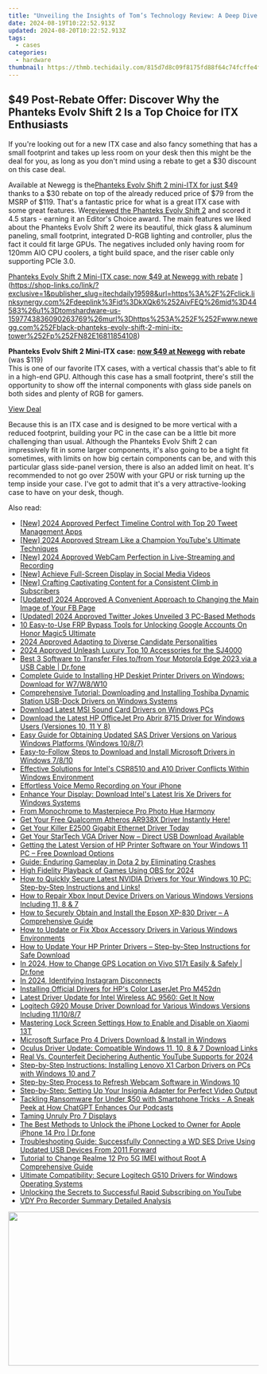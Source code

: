 ```yaml
---
title: "Unveiling the Insights of Tom’s Technology Review: A Deep Dive Into Modern Devices"
date: 2024-08-19T10:22:52.913Z
updated: 2024-08-20T10:22:52.913Z
tags:
  - cases
categories:
  - hardware
thumbnail: https://thmb.techidaily.com/815d7d8c09f8175fd88f64c74fcffe4ff27128461391bb250305d7aa226764d0.jpg
---
```


## $49 Post-Rebate Offer: Discover Why the Phanteks Evolv Shift 2 Is a Top Choice for ITX Enthusiasts

If you're looking out for a new ITX case and also fancy something that has a small footprint and takes up less room on your desk then this might be the deal for you, as long as you don't mind using a rebate to get a $30 discount on this case deal.

 Available at Newegg is the[Phanteks Evolv Shift 2 mini-ITX for just $49](https://shop-links.co/link/?exclusive=1&publisher_slug=itechdaily19598&url=https%3A%2F%2Fclick.linksynergy.com%2Fdeeplink%3Fid%3DkXQk6%252AivFEQ%26mid%3D44583%26u1%3Dtomshardware-us-7606123230805213446%26murl%3Dhttps%253A%252F%252Fwww.newegg.com%252Fblack-phanteks-evolv-shift-2-mini-itx-tower%252Fp%252FN82E16811854108) thanks to a $30 rebate on top of the already reduced price of $79 from the MSRP of $119\. That's a fantastic price for what is a great ITX case with some great features. We[reviewed the Phanteks Evolv Shift 2](https://tools.techidaily.com) and scored it 4.5 stars - earning it an Editor's Choice award. The main features we liked about the Phanteks Evolv Shift 2 were its beautiful, thick glass & aluminum paneling, small footprint, integrated D-RGB lighting and controller, plus the fact it could fit large GPUs. The negatives included only having room for 120mm AIO CPU coolers, a tight build space, and the riser cable only supporting PCIe 3.0.

[Phanteks Evolv Shift 2 Mini-ITX case: now $49 at Newegg with rebate](https://cdn.mos.cms.futurecdn.net/aU4LcJRHjNWhhfoZaTvZ6E-200-100.png "Phanteks Evolv Shift 2 Mini-ITX case: now $49 at Newegg with rebate") ](https://shop-links.co/link/?exclusive=1&publisher_slug=itechdaily19598&url=https%3A%2F%2Fclick.linksynergy.com%2Fdeeplink%3Fid%3DkXQk6%252AivFEQ%26mid%3D44583%26u1%3Dtomshardware-us-1597743836090263769%26murl%3Dhttps%253A%252F%252Fwww.newegg.com%252Fblack-phanteks-evolv-shift-2-mini-itx-tower%252Fp%252FN82E16811854108)

**Phanteks Evolv Shift 2 Mini-ITX case:** [**now $49 at Newegg**](https://shop-links.co/link/?exclusive=1&publisher_slug=itechdaily19598&url=https%3A%2F%2Fclick.linksynergy.com%2Fdeeplink%3Fid%3DkXQk6%252AivFEQ%26mid%3D44583%26u1%3Dtomshardware-us-5215503595420366124%26murl%3Dhttps%253A%252F%252Fwww.newegg.com%252Fblack-phanteks-evolv-shift-2-mini-itx-tower%252Fp%252FN82E16811854108) **with rebate** (was $119)  
 This is one of our favorite ITX cases, with a vertical chassis that's able to fit in a high-end GPU. Although this case has a small footprint, there's still the opportunity to show off the internal components with glass side panels on both sides and plenty of RGB for gamers.

[View Deal](https://shop-links.co/link/?exclusive=1&publisher_slug=itechdaily19598&url=https%3A%2F%2Fclick.linksynergy.com%2Fdeeplink%3Fid%3DkXQk6%252AivFEQ%26mid%3D44583%26u1%3Dtomshardware-us-1597743836090263769%26murl%3Dhttps%253A%252F%252Fwww.newegg.com%252Fblack-phanteks-evolv-shift-2-mini-itx-tower%252Fp%252FN82E16811854108)

 Because this is an ITX case and is designed to be more vertical with a reduced footprint, building your PC in the case can be a little bit more challenging than usual. Although the Phanteks Evolv Shift 2 can impressively fit in some larger components, it's also going to be a tight fit sometimes, with limits on how big certain components can be, and with this particular glass side-panel version, there is also an added limit on heat. It's recommended to not go over 250W with your GPU or risk turning up the temp inside your case. I've got to admit that it's a very attractive-looking case to have on your desk, though.

<ins class="adsbygoogle"
     style="display:block"
     data-ad-format="autorelaxed"
     data-ad-client="ca-pub-7571918770474297"
     data-ad-slot="1223367746"></ins>



<ins class="adsbygoogle"
     style="display:block"
     data-ad-client="ca-pub-7571918770474297"
     data-ad-slot="8358498916"
     data-ad-format="auto"
     data-full-width-responsive="true"></ins>

<span class="atpl-alsoreadstyle">Also read:</span>
<div><ul>
<li><a href="https://twitter-videos.techidaily.com/new-2024-approved-perfect-timeline-control-with-top-20-tweet-management-apps/"><u>[New] 2024 Approved  Perfect Timeline Control with Top 20 Tweet Management Apps</u></a></li>
<li><a href="https://youtube-lab.techidaily.com/024-approved-stream-like-a-champion-youtubes-ultimate-techniques/"><u>[New] 2024 Approved  Stream Like a Champion  YouTube's Ultimate Techniques</u></a></li>
<li><a href="https://visual-screen-recording.techidaily.com/new-2024-approved-webcam-perfection-in-live-streaming-and-recording/"><u>[New] 2024 Approved  WebCam Perfection in Live-Streaming and Recording</u></a></li>
<li><a href="https://facebook-video-content.techidaily.com/new-achieve-full-screen-display-in-social-media-videos/"><u>[New] Achieve Full-Screen Display in Social Media Videos</u></a></li>
<li><a href="https://fox-links.techidaily.com/new-crafting-captivating-content-for-a-consistent-climb-in-subscribers/"><u>[New] Crafting Captivating Content for a Consistent Climb in Subscribers</u></a></li>
<li><a href="https://facebook-videos.techidaily.com/updated-2024-approved-a-convenient-approach-to-changing-the-main-image-of-your-fb-page/"><u>[Updated] 2024 Approved  A Convenient Approach to Changing the Main Image of Your FB Page</u></a></li>
<li><a href="https://twitter-videos.techidaily.com/updated-2024-approved-twitter-jokes-unveiled-3-pc-based-methods/"><u>[Updated] 2024 Approved  Twitter Jokes Unveiled  3 PC-Based Methods</u></a></li>
<li><a href="https://unlock-android.techidaily.com/10-easy-to-use-frp-bypass-tools-for-unlocking-google-accounts-on-honor-magic5-ultimate-by-drfone-android/"><u>10 Easy-to-Use FRP Bypass Tools for Unlocking Google Accounts On Honor Magic5 Ultimate</u></a></li>
<li><a href="https://article-knowledge.techidaily.com/2024-approved-adapting-to-diverse-candidate-personalities/"><u>2024 Approved  Adapting to Diverse Candidate Personalities</u></a></li>
<li><a href="https://fox-hovers.techidaily.com/2024-approved-unleash-luxury-top-10-accessories-for-the-sj4000/"><u>2024 Approved  Unleash Luxury  Top 10 Accessories for the SJ4000</u></a></li>
<li><a href="https://blog-min.techidaily.com/best-3-software-to-transfer-files-tofrom-your-motorola-edge-2023-via-a-usb-cable-drfone-by-drfone-transfer-from-android-transfer-from-android/"><u>Best 3 Software to Transfer Files to/from Your Motorola Edge 2023 via a USB Cable | Dr.fone</u></a></li>
<li><a href="https://hardware-help.techidaily.com/complete-guide-to-installing-hp-deskjet-printer-drivers-on-windows-download-for-w7w8w10/"><u>Complete Guide to Installing HP Deskjet Printer Drivers on Windows: Download for W7/W8/W10</u></a></li>
<li><a href="https://hardware-help.techidaily.com/comprehensive-tutorial-downloading-and-installing-toshiba-dynamic-station-usb-dock-drivers-on-windows-systems/"><u>Comprehensive Tutorial: Downloading and Installing Toshiba Dynamic Station USB-Dock Drivers on Windows Systems</u></a></li>
<li><a href="https://hardware-help.techidaily.com/download-latest-msi-sound-card-drivers-on-windows-pcs/"><u>Download Latest MSI Sound Card Drivers on Windows PCs</u></a></li>
<li><a href="https://hardware-help.techidaily.com/download-the-latest-hp-officejet-pro-abrir-8715-driver-for-windows-users-versiones-10-11-y-8/"><u>Download the Latest HP OfficeJet Pro Abrir 8715 Driver for Windows Users (Versiones 10, 11 Y 8)</u></a></li>
<li><a href="https://hardware-help.techidaily.com/easy-guide-for-obtaining-updated-sas-driver-versions-on-various-windows-platforms-windows-1087/"><u>Easy Guide for Obtaining Updated SAS Driver Versions on Various Windows Platforms (Windows 10/8/7)</u></a></li>
<li><a href="https://hardware-help.techidaily.com/easy-to-follow-steps-to-download-and-install-microsoft-drivers-in-windows-7810/"><u>Easy-to-Follow Steps to Download and Install Microsoft Drivers in Windows 7/8/10</u></a></li>
<li><a href="https://hardware-help.techidaily.com/effective-solutions-for-intels-csr8510-and-a10-driver-conflicts-within-windows-environment/"><u>Effective Solutions for Intel's CSR8510 and A10 Driver Conflicts Within Windows Environment</u></a></li>
<li><a href="https://screen-recording.techidaily.com/effortless-voice-memo-recording-on-your-iphone/"><u>Effortless Voice Memo Recording on Your iPhone</u></a></li>
<li><a href="https://hardware-help.techidaily.com/enhance-your-display-download-intels-latest-iris-xe-drivers-for-windows-systems/"><u>Enhance Your Display: Download Intel's Latest Iris Xe Drivers for Windows Systems</u></a></li>
<li><a href="https://extra-tips.techidaily.com/from-monochrome-to-masterpiece-pro-photo-hue-harmony/"><u>From Monochrome to Masterpiece  Pro Photo Hue Harmony</u></a></li>
<li><a href="https://hardware-help.techidaily.com/1722968289386-get-your-free-qualcomm-atheros-ar938x-driver-instantly-here/"><u>Get Your Free Qualcomm Atheros AR938X Driver Instantly Here!</u></a></li>
<li><a href="https://hardware-help.techidaily.com/get-your-killer-e2500-gigabit-ethernet-driver-today/"><u>Get Your Killer E2500 Gigabit Ethernet Driver Today</u></a></li>
<li><a href="https://hardware-help.techidaily.com/get-your-startech-vga-driver-now-direct-usb-download-available/"><u>Get Your StarTech VGA Driver Now – Direct USB Download Available</u></a></li>
<li><a href="https://hardware-help.techidaily.com/getting-the-latest-version-of-hp-printer-software-on-your-windows-11-pc-free-download-options/"><u>Getting the Latest Version of HP Printer Software on Your Windows 11 PC – Free Download Options</u></a></li>
<li><a href="https://program-issues.techidaily.com/guide-enduring-gameplay-in-dota-2-by-eliminating-crashes/"><u>Guide: Enduring Gameplay in Dota 2 by Eliminating Crashes</u></a></li>
<li><a href="https://screen-capture.techidaily.com/high-fidelity-playback-of-games-using-obs-for-2024/"><u>High Fidelity Playback of Games Using OBS for 2024</u></a></li>
<li><a href="https://hardware-help.techidaily.com/1722970878588-how-to-quickly-secure-latest-nvidia-drivers-for-your-windows-10-pc-step-by-step-instructions-and-links/"><u>How to Quickly Secure Latest NVIDIA Drivers for Your Windows 10 PC: Step-by-Step Instructions and Links!</u></a></li>
<li><a href="https://hardware-help.techidaily.com/how-to-repair-xbox-input-device-drivers-on-various-windows-versions-including-11-8-and-7/"><u>How to Repair Xbox Input Device Drivers on Various Windows Versions Including 11, 8 & 7</u></a></li>
<li><a href="https://hardware-help.techidaily.com/how-to-securely-obtain-and-install-the-epson-xp-830-driver-a-comprehensive-guide/"><u>How to Securely Obtain and Install the Epson XP-830 Driver – A Comprehensive Guide</u></a></li>
<li><a href="https://hardware-help.techidaily.com/how-to-update-or-fix-xbox-accessory-drivers-in-various-windows-environments/"><u>How to Update or Fix Xbox Accessory Drivers in Various Windows Environments</u></a></li>
<li><a href="https://hardware-help.techidaily.com/how-to-update-your-hp-printer-drivers-step-by-step-instructions-for-safe-download/"><u>How to Update Your HP Printer Drivers – Step-by-Step Instructions for Safe Download</u></a></li>
<li><a href="https://location-social.techidaily.com/in-2024-how-to-change-gps-location-on-vivo-s17t-easily-and-safely-drfone-by-drfone-virtual-android/"><u>In 2024, How to Change GPS Location on Vivo S17t Easily & Safely | Dr.fone</u></a></li>
<li><a href="https://instagram-videos.techidaily.com/in-2024-identifying-instagram-disconnects/"><u>In 2024, Identifying Instagram Disconnects</u></a></li>
<li><a href="https://hardware-help.techidaily.com/installing-official-drivers-for-hps-color-laserjet-pro-m452dn/"><u>Installing Official Drivers for HP's Color LaserJet Pro M452dn</u></a></li>
<li><a href="https://hardware-help.techidaily.com/1722971567517-latest-driver-update-for-intel-wireless-ac-9560-get-it-now/"><u>Latest Driver Update for Intel Wireless AC 9560: Get It Now</u></a></li>
<li><a href="https://hardware-help.techidaily.com/logitech-g920-mouse-driver-download-for-various-windows-versions-including-111087/"><u>Logitech G920 Mouse Driver Download for Various Windows Versions Including 11/10/8/7</u></a></li>
<li><a href="https://unlock-android.techidaily.com/mastering-lock-screen-settings-how-to-enable-and-disable-on-xiaomi-13t-by-drfone-android/"><u>Mastering Lock Screen Settings How to Enable and Disable on Xiaomi 13T</u></a></li>
<li><a href="https://hardware-help.techidaily.com/microsoft-surface-pro-4-drivers-download-and-install-in-windows/"><u>Microsoft Surface Pro 4 Drivers Download & Install in Windows</u></a></li>
<li><a href="https://hardware-help.techidaily.com/oculus-driver-update-compatible-windows-11-10-8-and-7-download-links/"><u>Oculus Driver Update: Compatible Windows 11, 10, 8 & 7 Download Links</u></a></li>
<li><a href="https://facebook-video-share.techidaily.com/real-vs-counterfeit-deciphering-authentic-youtube-supports-for-2024/"><u>Real Vs. Counterfeit  Deciphering Authentic YouTube Supports for 2024</u></a></li>
<li><a href="https://hardware-help.techidaily.com/step-by-step-instructions-installing-lenovo-x1-carbon-drivers-on-pcs-with-windows-10-and-7/"><u>Step-by-Step Instructions: Installing Lenovo X1 Carbon Drivers on PCs with Windows 10 and 7</u></a></li>
<li><a href="https://hardware-help.techidaily.com/step-by-step-process-to-refresh-webcam-software-in-windows-10/"><u>Step-by-Step Process to Refresh Webcam Software in Windows 10</u></a></li>
<li><a href="https://hardware-help.techidaily.com/step-by-step-setting-up-your-insignia-adapter-for-perfect-video-output/"><u>Step-by-Step: Setting Up Your Insignia Adapter for Perfect Video Output</u></a></li>
<li><a href="https://tech-haven.techidaily.com/tackling-ransomware-for-under-50-with-smartphone-tricks-a-sneak-peek-at-how-chatgpt-enhances-our-podcasts/"><u>Tackling Ransomware for Under $50 with Smartphone Tricks - A Sneak Peek at How ChatGPT Enhances Our Podcasts</u></a></li>
<li><a href="https://network-issues.techidaily.com/taming-unruly-pro-7-displays/"><u>Taming Unruly Pro 7 Displays</u></a></li>
<li><a href="https://iphone-unlock.techidaily.com/the-best-methods-to-unlock-the-iphone-locked-to-owner-for-apple-iphone-14-pro-drfone-by-drfone-ios/"><u>The Best Methods to Unlock the iPhone Locked to Owner for Apple iPhone 14 Pro | Dr.fone</u></a></li>
<li><a href="https://hardware-help.techidaily.com/troubleshooting-guide-successfully-connecting-a-wd-ses-drive-using-updated-usb-devices-from-2011-forward/"><u>Troubleshooting Guide: Successfully Connecting a WD SES Drive Using Updated USB Devices From 2011 Forward</u></a></li>
<li><a href="https://sim-unlock.techidaily.com/tutorial-to-change-realme-12-pro-5g-imei-without-root-a-comprehensive-guide-by-drfone-android/"><u>Tutorial to Change Realme 12 Pro 5G IMEI without Root A Comprehensive Guide</u></a></li>
<li><a href="https://hardware-help.techidaily.com/ultimate-compatibility-secure-logitech-g510-drivers-for-windows-operating-systems/"><u>Ultimate Compatibility: Secure Logitech G510 Drivers for Windows Operating Systems</u></a></li>
<li><a href="https://youtube-clips.techidaily.com/unlocking-the-secrets-to-successful-rapid-subscribing-on-youtube/"><u>Unlocking the Secrets to Successful Rapid Subscribing on YouTube</u></a></li>
<li><a href="https://screen-mirroring-recording.techidaily.com/vdy-pro-recorder-summary-detailed-analysis/"><u>VDY Pro Recorder Summary  Detailed Analysis</u></a></li>
</ul></div>

<!-- affiliate ads begin -->
<a href="https://martinic.evyy.net/c/5597632/1422856/4482" target="_top" id="1422856"><img src="//a.impactradius-go.com/display-ad/4482-1422856" border="0" alt="" width="580" height="309"/></a>
<!-- affiliate ads end -->